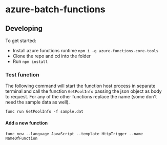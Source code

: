 # azure-batch-functions

## Developing
To get started:

- Install azure functions runtime ```npm i -g azure-functions-core-tools```
- Clone the repo and cd into the folder
- Run ```npm install```

### Test function
The following command will start the function host process in separate terminal and call the function ```GetPoolInfo``` passing the json object as body to request.  For any of the other functions replace the name (some don't need the sample data as well). 

```
func run GetPoolInfo -f sample.dat
```

#### Add a new function

```
func new --language JavaScript --template HttpTrigger --name NameOfFunction
```
